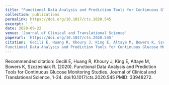 ```yaml
---
title: "Functional Data Analysis and Prediction Tools for Continuous Glucose Monitoring Studies"
collection: publications
permalink: https://doi.org/10.1017/cts.2020.545
excerpt: ' '
date: 2020-09-22
venue: 'Journal of Clinical and Translational Science'
paperurl: 'https://doi.org/10.1017/cts.2020.545'
citation: 'Gecili E, Huang R, Khoury J, King E, Altaye M, Bowers K, Szczesniak R. (2020). &quot;
Functional Data Analysis and Prediction Tools for Continuous Glucose Monitoring Studies.&quot; <i> Journal of Clinical and Translational Science </i> 1-34.'
---
```


Recommended citation: Gecili E, Huang R, Khoury J, King E, Altaye M, Bowers K, Szczesniak R. (2020). 
Functional Data Analysis and Prediction Tools for Continuous Glucose Monitoring Studies. 
Journal of Clinical and Translational Science, 1-34. doi:10.1017/cts.2020.545 PMID: 33948272. 
